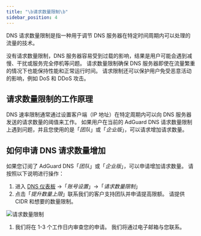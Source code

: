 ```yaml
---
title: "\b请求数量限制\b"
sidebar_position: 4
---
```


DNS 请求数量限制是指一种用于调节 DNS 服务器在特定时间周期内可以处理的流量的技术。

没有请求数量限制，DNS 服务器容易受到过载的影响，结果是用户可能会遇到减慢、干扰或服务完全停机等问题。 请求数量限制确保 DNS 服务器即使在流量繁重的情况下也能保持性能和正常运行时间。 请求限制还可以保护用户免受恶意活动的影响，例如 DoS 和 DDoS 攻击。

## 请求数量限制的工作原理

DNS 速率限制通常通过设置客户端（IP 地址）在特定周期内可以向 DNS 服务器发送的请求数量的阈值来工作。 如果用户在当前的 AdGuard DNS 请求数量限制上遇到问题，并且您使用的是「_团队_」或「_企业版_」，可以请求增加请求数量。

## 如何申请 DNS 请求数量增加

如果您订阅了 AdGuard DNS「_团队_」或「_企业版_」，可以申请增加请求数量。 请按照以下说明进行操作：

1. 进入 [DNS 仪表板](https://adguard-dns.io/dashboard/) →「_账号设置_」→「_请求数量限制_」
2. 点击「_提升数量上限_」联系我们的客户支持团队并申请提高限额。 请提供 CIDR 和想要的数量限制。

![请求数量限制](https://cdn.adtidy.org/content/kb/dns/private/rate_limit.png)

1. 我们将在 1-3 个工作日内审查您的申请。 我们将通过电子邮箱与您联系。
